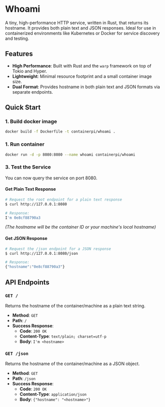 # Whoami

A tiny, high-performance HTTP service, written in Rust, that returns its hostname. It provides both plain text and JSON responses. Ideal for use in containerized environments like Kubernetes or Docker for service discovery and testing.

## Features

*   **High Performance**: Built with Rust and the `warp` framework on top of Tokio and Hyper.
*   **Lightweight**: Minimal resource footprint and a small container image size.
*   **Dual Format**: Provides hostname in both plain text and JSON formats via separate endpoints.

## Quick Start

### 1. Build docker image

```bash
docker build -f Dockerfile -t containerpi/whoami .
```

### 1. Run container

```bash
docker run -d -p 8080:8080 --name whoami containerpi/whoami
```

### 3. Test the Service

You can now query the service on port 8080.

#### Get Plain Text Response

```bash
# Request the root endpoint for a plain text response
$ curl http://127.0.0.1:8080

# Response:
I'm 0e8cf88790a3
```
*(The hostname will be the container ID or your machine's local hostname)*

#### Get JSON Response

```bash
# Request the /json endpoint for a JSON response
$ curl http://127.0.0.1:8080/json

# Response:
{"hostname":"0e8cf88790a3"}
```

## API Endpoints

### `GET /`

Returns the hostname of the container/machine as a plain text string.

*   **Method**: `GET`
*   **Path**: `/`
*   **Success Response**:
    *   **Code**: `200 OK`
    *   **Content-Type**: `text/plain; charset=utf-p`
    *   **Body**: `I'm <hostname>`

### `GET /json`

Returns the hostname of the container/machine as a JSON object.

*   **Method**: `GET`
*   **Path**: `/json`
*   **Success Response**:
    *   **Code**: `200 OK`
    *   **Content-Type**: `application/json`
    *   **Body**: `{"hostname": "<hostname>"}`
